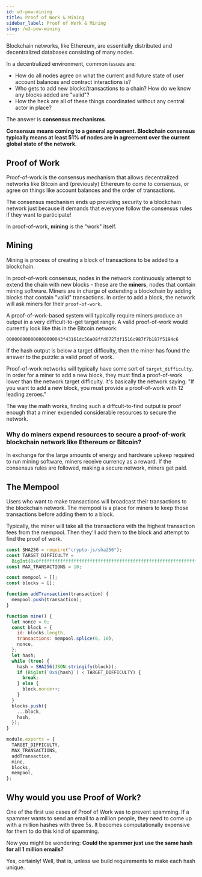 ```yaml
---
id: w3-pow-mining
title: Proof of Work & Mining
sidebar_label: Proof of Work & Mining
slug: /w3-pow-mining
---
```


Blockchain networks, like Ethereum, are essentially distributed and decentralized databases consisting of many nodes.

In a decentralized environment, common issues are:

- How do all nodes agree on what the current and future state of user account balances and contract interactions is?
- Who gets to add new blocks/transactions to a chain? How do we know any blocks added are "valid"?
- How the heck are all of these things coordinated without any central actor in place?

The answer is **consensus mechanisms**.

**Consensus means coming to a general agreement. Blockchain consensus typically means at least 51% of nodes are in agreement over the current global state of the network.**

## Proof of Work

Proof-of-work is the consensus mechanism that allows decentralized networks like Bitcoin and (previously) Ethereum to come to consensus, or agree on things like account balances and the order of transactions.

The consensus mechanism ends up providing security to a blockchain network just because it demands that everyone follow the consensus rules if they want to participate!

In proof-of-work, **mining** is the "work" itself.

## Mining

Mining is process of creating a block of transactions to be added to a blockchain.

In proof-of-work consensus, nodes in the network continuously attempt to extend the chain with new blocks - these are the **miners**, nodes that contain mining software. Miners are in charge of extending a blockchain by adding blocks that contain "valid" transactions. In order to add a block, the network will ask miners for their `proof-of-work`.

A proof-of-work-based system will typically require miners produce an output in a very difficult-to-get target range. A valid proof-of-work would currently look like this in the Bitcoin network:

`000000000000000000043f43161dc56a08ffd0727df1516c987f7b187f5194c6`

If the hash output is below a target difficulty, then the miner has found the answer to the puzzle: a valid proof of work.

Proof-of-work networks will typically have some sort of `target_difficulty`. In order for a miner to add a new block, they must find a proof-of-work lower than the network target difficulty. It's basically the network saying: "If you want to add a new block, you must provide a proof-of-work with 12 leading zeroes."

The way the math works, finding such a diffcult-to-find output is proof enough that a miner expended considerable resources to secure the network.

### Why do miners expend resources to secure a proof-of-work blockchain network like Ethereum or Bitcoin?

In exchange for the large amounts of energy and hardware upkeep required to run mining software, miners receive currency as a reward. If the consensus rules are followed, making a secure network, miners get paid.

## The Mempool

Users who want to make transactions will broadcast their transactions to the blockchain network. The mempool is a place for miners to keep those transactions before adding them to a block.

Typically, the miner will take all the transactions with the highest transaction fees from the mempool. Then they'll add them to the block and attempt to find the proof of work.

```js
const SHA256 = require("crypto-js/sha256");
const TARGET_DIFFICULTY =
  BigInt(0x0fffffffffffffffffffffffffffffffffffffffffffffffffffffffffffffff);
const MAX_TRANSACTIONS = 10;

const mempool = [];
const blocks = [];

function addTransaction(transaction) {
  mempool.push(transaction);
}

function mine() {
  let nonce = 0;
  const block = {
    id: blocks.length,
    transactions: mempool.splice(0, 10),
    nonce,
  };
  let hash;
  while (true) {
    hash = SHA256(JSON.stringify(block));
    if (BigInt(`0x${hash}`) < TARGET_DIFFICULTY) {
      break;
    } else {
      block.nonce++;
    }
  }
  blocks.push({
    ...block,
    hash,
  });
}

module.exports = {
  TARGET_DIFFICULTY,
  MAX_TRANSACTIONS,
  addTransaction,
  mine,
  blocks,
  mempool,
};
```

## Why would you use Proof of Work?

One of the first use cases of Proof of Work was to prevent spamming. If a spammer wants to send an email to a million people, they need to come up with a million hashes with three 5s. It becomes computationally expensive for them to do this kind of spamming.

Now you might be wondering: **Could the spammer just use the same hash for all 1 million emails?**

Yes, certainly! Well, that is, unless we build requirements to make each hash unique.
